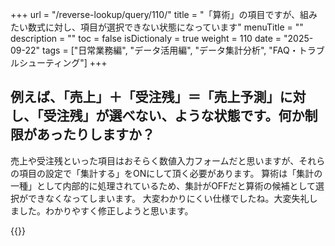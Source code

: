 +++
url = "/reverse-lookup/query/110/"
title = "「算術」の項目ですが、組みたい数式に対し、項目が選択できない状態になっています"
menuTitle = ""
description = ""
toc = false
isDictionaly = true
weight = 110
date = "2025-09-22"
tags = ["日常業務編", "データ活用編", "データ集計分析", "FAQ・トラブルシューティング"]
+++

## 例えば、「売上」＋「受注残」＝「売上予測」に対し、「受注残」が選べない、ような状態です。何か制限があったりしますか？

売上や受注残といった項目はおそらく数値入力フォームだと思いますが、それらの項目の設定で「集計する」をONにして頂く必要があります。
算術は「集計の一種」として内部的に処理されているため、集計がOFFだと算術の候補として選択ができなくなってしまいます。
大変わかりにくい仕様でしたね。大変失礼しました。わかりやすく修正しようと思います。

{{<iTablet filename="img/p1" msg="" alice="ok">}}

